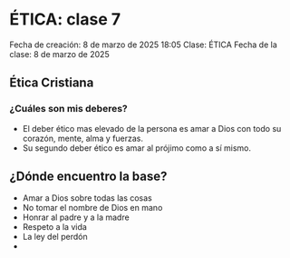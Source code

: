 # ÉTICA: clase 7

Fecha de creación: 8 de marzo de 2025 18:05
Clase: ÉTICA
Fecha de la clase: 8 de marzo de 2025

## Ética Cristiana

### ¿Cuáles son mis deberes?

- El deber ético mas elevado de la persona es amar a Dios con todo su corazón, mente, alma y fuerzas.
- Su segundo deber ético es amar al prójimo como a sí mismo.

## ¿Dónde encuentro la base?

- Amar a Dios sobre todas las cosas
- No tomar el nombre de Dios en mano
- Honrar al padre y a la madre
- Respeto a la vida
- La ley del perdón
-